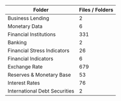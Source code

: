 | Folder                        |   Files / Folders |
|-------------------------------|-------------------|
| Business Lending              |                 2 |
| Monetary Data                 |                 6 |
| Financial Institutions        |               331 |
| Banking                       |                 2 |
| Financial Stress Indicators   |                26 |
| Financial Indicators          |                 6 |
| Exchange Rate                 |               679 |
| Reserves & Monetary Base      |                53 |
| Interest Rates                |                76 |
| International Debt Securities |                 2 |